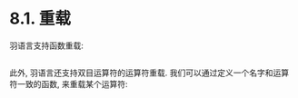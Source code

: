 # 8.1. 重载

羽语言支持函数重载:

```yu
```

此外, 羽语言还支持双目运算符的运算符重载. 我们可以通过定义一个名字和运算符一致的函数, 来重载某个运算符:

```yu
```
